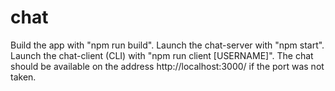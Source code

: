 # chat

Build the app with "npm run build". Launch the chat-server with "npm start". Launch the chat-client (CLI) with "npm run client [USERNAME]". The chat should be available on the address http://localhost:3000/ if the port was not taken.